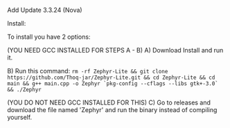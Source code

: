 Add Update 3.3.24 (Nova)

Install:

To install you have 2 options:


(YOU NEED GCC INSTALLED FOR STEPS A - B)
A) Download Install and run it.

B) Run this command: ```rm -rf Zephyr-Lite && git clone https://github.com/Thoq-jar/Zephyr-Lite.git && cd Zephyr-Lite && cd main && g++ main.cpp -o Zephyr `pkg-config --cflags --libs gtk+-3.0` && ./Zephyr```

(YOU DO NOT NEED GCC INSTALLED FOR THIS)
C) Go to releases and download the file named 'Zephyr' and run the binary instead of compiling yourself.
